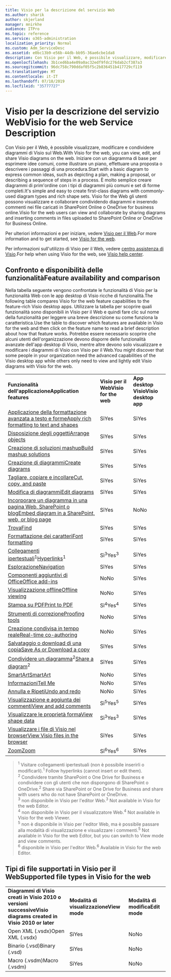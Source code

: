 ```yaml
---
title: Visio per la descrizione del servizio Web
ms.author: sharik
author: skjerland
manager: mnirkhe
audience: ITPro
ms.topic: reference
ms.service: o365-administration
localization_priority: Normal
ms.custom: Adm_ServiceDesc
ms.assetid: e0bc13b9-e56b-44db-bb95-36ae6cbe1da8
description: Con Visio per il Web, è possibile visualizzare, modificare e condividere diagrammi di Visio sul Web. Iniziare con un diagramma di base per esprimere idee comuni, come illustrare un piano, effettuare una proposta o descrivere i passaggi di una procedura. È molto semplice creare diagrammi di prim'ordine con i tipi di diagrammi più comuni e set di forme completi. Visio for the Web gli utenti possono visualizzare e collaborare condividendo diagrammi e inserendo commenti nei file caricati in SharePoint Online o OneDrive for business online.
ms.openlocfilehash: 3b1ced6ba4e09a0ac32edf9fdc276dab2cf387a3
ms.sourcegitcommit: 96dc758c790ddaf05f5c2b836451b417729cf119
ms.translationtype: MT
ms.contentlocale: it-IT
ms.lasthandoff: 07/18/2019
ms.locfileid: "35777727"
---
```

# <a name="visio-for-the-web-service-description"></a><span data-ttu-id="f67b0-106">Visio per la descrizione del servizio Web</span><span class="sxs-lookup"><span data-stu-id="f67b0-106">Visio for the web Service Description</span></span>

<span data-ttu-id="f67b0-107">Con Visio per il Web, è possibile visualizzare, modificare e condividere diagrammi di Visio sul Web.</span><span class="sxs-lookup"><span data-stu-id="f67b0-107">With Visio for the web, you can view, edit, and share Visio diagrams on the web.</span></span> <span data-ttu-id="f67b0-108">Iniziare con un diagramma di base per esprimere idee comuni, come illustrare un piano, effettuare una proposta o descrivere i passaggi di una procedura.</span><span class="sxs-lookup"><span data-stu-id="f67b0-108">Start with a basic diagram to express common ideas, such as depicting a plan, making a proposal, or describing a sequence of steps in a process.</span></span> <span data-ttu-id="f67b0-109">È molto semplice creare diagrammi di prim'ordine con i tipi di diagrammi più comuni e set di forme completi.</span><span class="sxs-lookup"><span data-stu-id="f67b0-109">It's simple and easy to create first-class diagrams with commonly-used diagram types and rich shape sets.</span></span> <span data-ttu-id="f67b0-110">Visio for the Web gli utenti possono visualizzare e collaborare condividendo diagrammi e inserendo commenti nei file caricati in SharePoint Online o OneDrive for business online.</span><span class="sxs-lookup"><span data-stu-id="f67b0-110">Visio for the web users can view and collaborate by sharing diagrams and inserting comments in files uploaded to SharePoint Online or OneDrive for Business Online.</span></span>
  
<span data-ttu-id="f67b0-111">Per ulteriori informazioni e per iniziare, vedere [Visio per il Web](https://products.office.com/en-US/visio/visio-online).</span><span class="sxs-lookup"><span data-stu-id="f67b0-111">For more information and to get started, see [Visio for the web](https://products.office.com/en-US/visio/visio-online).</span></span>
  
<span data-ttu-id="f67b0-112">Per informazioni sull'utilizzo di Visio per il Web, vedere [centro assistenza di Visio](https://support.office.com/visio).</span><span class="sxs-lookup"><span data-stu-id="f67b0-112">For help when using Visio for the web, see [Visio help center](https://support.office.com/visio).</span></span>
  
## <a name="feature-availability-and-comparison"></a><span data-ttu-id="f67b0-113">Confronto e disponibilità delle funzionalità</span><span class="sxs-lookup"><span data-stu-id="f67b0-113">Feature availability and comparison</span></span>

<span data-ttu-id="f67b0-114">Nella tabella seguente vengono confrontate le funzionalità di Visio per la funzionalità Web con le app desktop di Visio ricche di funzionalità.</span><span class="sxs-lookup"><span data-stu-id="f67b0-114">The following table compares Visio for the web feature capabilities to the feature-rich Visio desktop apps.</span></span> <span data-ttu-id="f67b0-115">Utilizzare la tabella per scoprire quali funzionalità sono disponibili in Visio per il Web e quindi fare clic sul nome della funzionalità per leggere una breve descrizione su come funziona la caratteristica.</span><span class="sxs-lookup"><span data-stu-id="f67b0-115">Use the table to discover which features are available in Visio for the web and then click on the feature name to read a brief description about how that feature works.</span></span> <span data-ttu-id="f67b0-116">Potrebbe essere necessario scoprire che alcuni utenti dell'organizzazione devono disporre delle funzionalità avanzate dell'app desktop di Visio, mentre altre devono solo visualizzare e modificare i diagrammi di Visio con Visio per il Web.</span><span class="sxs-lookup"><span data-stu-id="f67b0-116">You might discover that some people in your organization need the advanced capabilities of the Visio desktop app while others only need to view and lightly edit Visio diagrams with Visio for the web.</span></span> 
  
||||
|:-----|:-----|:-----|
|<span data-ttu-id="f67b0-117">**Funzionalità dell'applicazione**</span><span class="sxs-lookup"><span data-stu-id="f67b0-117">**Application features**</span></span> <br/> |<span data-ttu-id="f67b0-118">**Visio per il Web**</span><span class="sxs-lookup"><span data-stu-id="f67b0-118">**Visio for the web**</span></span> <br/> |<span data-ttu-id="f67b0-119">**App desktop Visio**</span><span class="sxs-lookup"><span data-stu-id="f67b0-119">**Visio desktop app**</span></span> <br/> |
|[<span data-ttu-id="f67b0-120">Applicazione della formattazione avanzata a testo e forme</span><span class="sxs-lookup"><span data-stu-id="f67b0-120">Apply rich formatting to text and shapes</span></span>](visio-online.md#BM_1) <br/> |<span data-ttu-id="f67b0-121">Sì</span><span class="sxs-lookup"><span data-stu-id="f67b0-121">Yes</span></span>  <br/> |<span data-ttu-id="f67b0-122">Sì</span><span class="sxs-lookup"><span data-stu-id="f67b0-122">Yes</span></span>  <br/> |
|[<span data-ttu-id="f67b0-123">Disposizione degli oggetti</span><span class="sxs-lookup"><span data-stu-id="f67b0-123">Arrange objects</span></span>](visio-online.md#BM_2) <br/> |<span data-ttu-id="f67b0-124">Sì</span><span class="sxs-lookup"><span data-stu-id="f67b0-124">Yes</span></span>  <br/> |<span data-ttu-id="f67b0-125">Sì</span><span class="sxs-lookup"><span data-stu-id="f67b0-125">Yes</span></span>  <br/> |
|[<span data-ttu-id="f67b0-126">Creazione di soluzioni mashup</span><span class="sxs-lookup"><span data-stu-id="f67b0-126">Build mashup solutions</span></span>](visio-online.md#BM_3) <br/> |<span data-ttu-id="f67b0-127">Sì</span><span class="sxs-lookup"><span data-stu-id="f67b0-127">Yes</span></span>  <br/> |<span data-ttu-id="f67b0-128">Sì</span><span class="sxs-lookup"><span data-stu-id="f67b0-128">Yes</span></span>  <br/> |
|[<span data-ttu-id="f67b0-129">Creazione di diagrammi</span><span class="sxs-lookup"><span data-stu-id="f67b0-129">Create diagrams</span></span>](visio-online.md#BM_4) <br/> |<span data-ttu-id="f67b0-130">Sì</span><span class="sxs-lookup"><span data-stu-id="f67b0-130">Yes</span></span>  <br/> |<span data-ttu-id="f67b0-131">Sì</span><span class="sxs-lookup"><span data-stu-id="f67b0-131">Yes</span></span>  <br/> |
|[<span data-ttu-id="f67b0-132">Tagliare, copiare e incollare</span><span class="sxs-lookup"><span data-stu-id="f67b0-132">Cut, copy, and paste</span></span>](visio-online.md#BM_5) <br/> |<span data-ttu-id="f67b0-133">Sì</span><span class="sxs-lookup"><span data-stu-id="f67b0-133">Yes</span></span>  <br/> |<span data-ttu-id="f67b0-134">Sì</span><span class="sxs-lookup"><span data-stu-id="f67b0-134">Yes</span></span>  <br/> |
|[<span data-ttu-id="f67b0-135">Modifica di diagrammi</span><span class="sxs-lookup"><span data-stu-id="f67b0-135">Edit diagrams</span></span>](visio-online.md#BM_6) <br/> |<span data-ttu-id="f67b0-136">Sì</span><span class="sxs-lookup"><span data-stu-id="f67b0-136">Yes</span></span>  <br/> |<span data-ttu-id="f67b0-137">Sì</span><span class="sxs-lookup"><span data-stu-id="f67b0-137">Yes</span></span>  <br/> |
|[<span data-ttu-id="f67b0-138">Incorporare un diagramma in una pagina Web, SharePoint o blog</span><span class="sxs-lookup"><span data-stu-id="f67b0-138">Embed diagram in a SharePoint, web, or blog page</span></span>](visio-online.md#BM_7) <br/> |<span data-ttu-id="f67b0-139">Sì</span><span class="sxs-lookup"><span data-stu-id="f67b0-139">Yes</span></span>  <br/> |<span data-ttu-id="f67b0-140">No</span><span class="sxs-lookup"><span data-stu-id="f67b0-140">No</span></span>  <br/> |
|[<span data-ttu-id="f67b0-141">Trova</span><span class="sxs-lookup"><span data-stu-id="f67b0-141">Find</span></span>](visio-online.md#BM_8) <br/> |<span data-ttu-id="f67b0-142">Sì</span><span class="sxs-lookup"><span data-stu-id="f67b0-142">Yes</span></span>  <br/> |<span data-ttu-id="f67b0-143">Sì</span><span class="sxs-lookup"><span data-stu-id="f67b0-143">Yes</span></span>  <br/> |
|[<span data-ttu-id="f67b0-144">Formattazione dei caratteri</span><span class="sxs-lookup"><span data-stu-id="f67b0-144">Font formatting</span></span>](visio-online.md#BM_9) <br/> |<span data-ttu-id="f67b0-145">Sì</span><span class="sxs-lookup"><span data-stu-id="f67b0-145">Yes</span></span>  <br/> |<span data-ttu-id="f67b0-146">Sì</span><span class="sxs-lookup"><span data-stu-id="f67b0-146">Yes</span></span>  <br/> |
|<span data-ttu-id="f67b0-147">[Collegamenti ipertestuali](visio-online.md#BM_10)<sup>1</sup></span><span class="sxs-lookup"><span data-stu-id="f67b0-147">[Hyperlinks](visio-online.md#BM_10)<sup>1</sup></span></span> <br/> |<span data-ttu-id="f67b0-148">Sì<sup>3</sup></span><span class="sxs-lookup"><span data-stu-id="f67b0-148">Yes<sup>3</sup></span></span> <br/> |<span data-ttu-id="f67b0-149">Sì</span><span class="sxs-lookup"><span data-stu-id="f67b0-149">Yes</span></span>  <br/> |
|[<span data-ttu-id="f67b0-150">Esplorazione</span><span class="sxs-lookup"><span data-stu-id="f67b0-150">Navigation</span></span>](visio-online.md#BM_11) <br/> |<span data-ttu-id="f67b0-151">Sì</span><span class="sxs-lookup"><span data-stu-id="f67b0-151">Yes</span></span>  <br/> |<span data-ttu-id="f67b0-152">Sì</span><span class="sxs-lookup"><span data-stu-id="f67b0-152">Yes</span></span>  <br/> |
|[<span data-ttu-id="f67b0-153">Componenti aggiuntivi di Office</span><span class="sxs-lookup"><span data-stu-id="f67b0-153">Office add-ins</span></span>](visio-online.md#BM_12) <br/> |<span data-ttu-id="f67b0-154">No</span><span class="sxs-lookup"><span data-stu-id="f67b0-154">No</span></span>  <br/> |<span data-ttu-id="f67b0-155">Sì</span><span class="sxs-lookup"><span data-stu-id="f67b0-155">Yes</span></span>  <br/> |
|[<span data-ttu-id="f67b0-156">Visualizzazione offline</span><span class="sxs-lookup"><span data-stu-id="f67b0-156">Offline viewing</span></span>](visio-online.md#BM_13) <br/> |<span data-ttu-id="f67b0-157">No</span><span class="sxs-lookup"><span data-stu-id="f67b0-157">No</span></span>  <br/> |<span data-ttu-id="f67b0-158">Sì</span><span class="sxs-lookup"><span data-stu-id="f67b0-158">Yes</span></span>  <br/> |
|[<span data-ttu-id="f67b0-159">Stampa su PDF</span><span class="sxs-lookup"><span data-stu-id="f67b0-159">Print to PDF </span></span>](visio-online.md#BM_14) <br/> |<span data-ttu-id="f67b0-160">Sì<sup>4</sup></span><span class="sxs-lookup"><span data-stu-id="f67b0-160">Yes<sup>4</sup></span></span> <br/> |<span data-ttu-id="f67b0-161">Sì</span><span class="sxs-lookup"><span data-stu-id="f67b0-161">Yes</span></span>  <br/> |
|[<span data-ttu-id="f67b0-162">Strumenti di correzione</span><span class="sxs-lookup"><span data-stu-id="f67b0-162">Proofing tools</span></span>](visio-online.md#BM_15) <br/> |<span data-ttu-id="f67b0-163">No</span><span class="sxs-lookup"><span data-stu-id="f67b0-163">No</span></span>  <br/> |<span data-ttu-id="f67b0-164">Sì</span><span class="sxs-lookup"><span data-stu-id="f67b0-164">Yes</span></span>  <br/> |
|[<span data-ttu-id="f67b0-165">Creazione condivisa in tempo reale</span><span class="sxs-lookup"><span data-stu-id="f67b0-165">Real-time co-authoring</span></span>](visio-online.md#BM_16) <br/> |<span data-ttu-id="f67b0-166">No</span><span class="sxs-lookup"><span data-stu-id="f67b0-166">No</span></span>  <br/> |<span data-ttu-id="f67b0-167">Sì</span><span class="sxs-lookup"><span data-stu-id="f67b0-167">Yes</span></span>  <br/> |
|[<span data-ttu-id="f67b0-168">Salvataggio o download di una copia</span><span class="sxs-lookup"><span data-stu-id="f67b0-168">Save As or Download a copy</span></span>](visio-online.md#BM_17) <br/> |<span data-ttu-id="f67b0-169">Sì</span><span class="sxs-lookup"><span data-stu-id="f67b0-169">Yes</span></span>  <br/> |<span data-ttu-id="f67b0-170">Sì</span><span class="sxs-lookup"><span data-stu-id="f67b0-170">Yes</span></span>  <br/> |
|<span data-ttu-id="f67b0-171">[Condividere un diagramma](visio-online.md#BM_18)<sup>2</sup></span><span class="sxs-lookup"><span data-stu-id="f67b0-171">[Share a diagram](visio-online.md#BM_18)<sup>2</sup></span></span> <br/> |<span data-ttu-id="f67b0-172">Sì</span><span class="sxs-lookup"><span data-stu-id="f67b0-172">Yes</span></span>  <br/> |<span data-ttu-id="f67b0-173">Sì</span><span class="sxs-lookup"><span data-stu-id="f67b0-173">Yes</span></span>  <br/> |
|[<span data-ttu-id="f67b0-174">SmartArt</span><span class="sxs-lookup"><span data-stu-id="f67b0-174">SmartArt</span></span>](visio-online.md#BM_19) <br/> |<span data-ttu-id="f67b0-175">No</span><span class="sxs-lookup"><span data-stu-id="f67b0-175">No</span></span>  <br/> |<span data-ttu-id="f67b0-176">Sì</span><span class="sxs-lookup"><span data-stu-id="f67b0-176">Yes</span></span>  <br/> |
|[<span data-ttu-id="f67b0-177">Informazioni</span><span class="sxs-lookup"><span data-stu-id="f67b0-177">Tell Me</span></span>](visio-online.md#BM_20) <br/> |<span data-ttu-id="f67b0-178">No</span><span class="sxs-lookup"><span data-stu-id="f67b0-178">No</span></span>  <br/> |<span data-ttu-id="f67b0-179">Sì</span><span class="sxs-lookup"><span data-stu-id="f67b0-179">Yes</span></span>  <br/> |
|[<span data-ttu-id="f67b0-180">Annulla e Ripeti</span><span class="sxs-lookup"><span data-stu-id="f67b0-180">Undo and redo</span></span>](visio-online.md#BM_21) <br/> |<span data-ttu-id="f67b0-181">No</span><span class="sxs-lookup"><span data-stu-id="f67b0-181">No</span></span>  <br/> |<span data-ttu-id="f67b0-182">Sì</span><span class="sxs-lookup"><span data-stu-id="f67b0-182">Yes</span></span>  <br/> |
|[<span data-ttu-id="f67b0-183">Visualizzazione e aggiunta dei commenti</span><span class="sxs-lookup"><span data-stu-id="f67b0-183">View and add comments</span></span>](visio-online.md#BM_22) <br/> |<span data-ttu-id="f67b0-184">Sì<sup>5</sup></span><span class="sxs-lookup"><span data-stu-id="f67b0-184">Yes<sup>5</sup></span></span> <br/> |<span data-ttu-id="f67b0-185">Sì</span><span class="sxs-lookup"><span data-stu-id="f67b0-185">Yes</span></span>  <br/> |
|[<span data-ttu-id="f67b0-186">Visualizzare le proprietà forma</span><span class="sxs-lookup"><span data-stu-id="f67b0-186">View shape data</span></span>](visio-online.md#BM_23) <br/> |<span data-ttu-id="f67b0-187">Sì<sup>3</sup></span><span class="sxs-lookup"><span data-stu-id="f67b0-187">Yes<sup>3</sup></span></span> <br/> |<span data-ttu-id="f67b0-188">Sì</span><span class="sxs-lookup"><span data-stu-id="f67b0-188">Yes</span></span>  <br/> |
|[<span data-ttu-id="f67b0-189">Visualizzare i file di Visio nel browser</span><span class="sxs-lookup"><span data-stu-id="f67b0-189">View Visio files in the browser</span></span>](visio-online.md#BM_24) <br/> |<span data-ttu-id="f67b0-190">Sì</span><span class="sxs-lookup"><span data-stu-id="f67b0-190">Yes</span></span>  <br/> |<span data-ttu-id="f67b0-191">Sì</span><span class="sxs-lookup"><span data-stu-id="f67b0-191">Yes</span></span>  <br/> |
|[<span data-ttu-id="f67b0-192">Zoom</span><span class="sxs-lookup"><span data-stu-id="f67b0-192">Zoom</span></span>](visio-online.md#BM_25) <br/> |<span data-ttu-id="f67b0-193">Sì<sup>6</sup></span><span class="sxs-lookup"><span data-stu-id="f67b0-193">Yes<sup>6</sup></span></span> <br/> |<span data-ttu-id="f67b0-194">Sì</span><span class="sxs-lookup"><span data-stu-id="f67b0-194">Yes</span></span>  <br/> |
   
> <span data-ttu-id="f67b0-195"><sup>1</sup> Visitare collegamenti ipertestuali (non è possibile inserirli o modificarli).</span><span class="sxs-lookup"><span data-stu-id="f67b0-195"><sup>1</sup> Follow hyperlinks (cannot insert or edit them).</span></span> 
<br/><span data-ttu-id="f67b0-196"><sup>2</sup> Condividere tramite SharePoint o One Drive for Business e condividere con gli utenti che non dispongono di SharePoint o OneDrive.</span><span class="sxs-lookup"><span data-stu-id="f67b0-196"><sup>2</sup> Share via SharePoint or One Drive for Business and share with users who do not have SharePoint or OneDrive.</span></span> 
<br/> <span data-ttu-id="f67b0-197"><sup>3</sup> non disponibile in Visio per l'editor Web.</span><span class="sxs-lookup"><span data-stu-id="f67b0-197"><sup>3</sup> Not available in Visio for the web Editor.</span></span>
<br/><span data-ttu-id="f67b0-198"><sup>4</sup> non disponibile in Visio per il visualizzatore Web.</span><span class="sxs-lookup"><span data-stu-id="f67b0-198"><sup>4</sup> Not available in Visio for the web Viewer.</span></span> 
<br/><span data-ttu-id="f67b0-199"><sup>5</sup> non è disponibile in Visio per l'editor Web, ma è possibile passare alla modalità di visualizzazione e visualizzare i commenti.</span><span class="sxs-lookup"><span data-stu-id="f67b0-199"><sup>5</sup> Not available in Visio for the web Editor, but you can switch to View mode and view comments.</span></span> 
<br/><span data-ttu-id="f67b0-200"><sup>6</sup> disponibile in Visio per l'editor Web.</span><span class="sxs-lookup"><span data-stu-id="f67b0-200"><sup>6</sup> Available in Visio for the web Editor.</span></span> 
  
## <a name="supported-file-types-in-visio-for-the-web"></a><span data-ttu-id="f67b0-201">Tipi di file supportati in Visio per il Web</span><span class="sxs-lookup"><span data-stu-id="f67b0-201">Supported file types in Visio for the web</span></span>

||||
|:-----|:-----|:-----|
|<span data-ttu-id="f67b0-202">**Diagrammi di Visio creati in Visio 2010 o versioni successive**</span><span class="sxs-lookup"><span data-stu-id="f67b0-202">**Visio diagrams created in Visio 2010 or later**</span></span> <br/> |<span data-ttu-id="f67b0-203">**Modalità di visualizzazione**</span><span class="sxs-lookup"><span data-stu-id="f67b0-203">**View mode**</span></span> <br/> |<span data-ttu-id="f67b0-204">**Modalità di modifica**</span><span class="sxs-lookup"><span data-stu-id="f67b0-204">**Edit mode**</span></span> <br/> |
|<span data-ttu-id="f67b0-205">Open XML (.vsdx)</span><span class="sxs-lookup"><span data-stu-id="f67b0-205">Open XML (.vsdx)</span></span>  <br/> |<span data-ttu-id="f67b0-206">Sì</span><span class="sxs-lookup"><span data-stu-id="f67b0-206">Yes</span></span>  <br/> |<span data-ttu-id="f67b0-207">No</span><span class="sxs-lookup"><span data-stu-id="f67b0-207">No</span></span>  <br/> |
|<span data-ttu-id="f67b0-208">Binario (.vsd)</span><span class="sxs-lookup"><span data-stu-id="f67b0-208">Binary (.vsd)</span></span>  <br/> |<span data-ttu-id="f67b0-209">Sì</span><span class="sxs-lookup"><span data-stu-id="f67b0-209">Yes</span></span>  <br/> |<span data-ttu-id="f67b0-210">No</span><span class="sxs-lookup"><span data-stu-id="f67b0-210">No</span></span>  <br/> |
|<span data-ttu-id="f67b0-211">Macro (.vsdm)</span><span class="sxs-lookup"><span data-stu-id="f67b0-211">Macro (.vsdm)</span></span>  <br/> |<span data-ttu-id="f67b0-212">Sì</span><span class="sxs-lookup"><span data-stu-id="f67b0-212">Yes</span></span>  <br/> |<span data-ttu-id="f67b0-213">No</span><span class="sxs-lookup"><span data-stu-id="f67b0-213">No</span></span>  <br/> |
   

